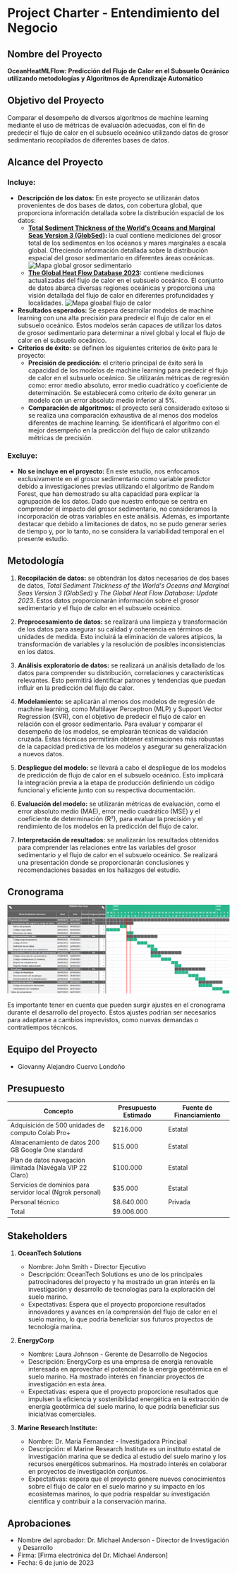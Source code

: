 # Project Charter - Entendimiento del Negocio

## Nombre del Proyecto

**OceanHeatMLFlow: Predicción del Flujo de Calor en el Subsuelo Oceánico utilizando metodologías y Algoritmos de Aprendizaje Automático**

## Objetivo del Proyecto

Comparar el desempeño de diversos algoritmos de machine learning mediante el uso de métricas de evaluación adecuadas, con el fin de predecir el flujo de calor en el subsuelo oceánico utilizando datos de grosor sedimentario recopilados de diferentes bases de datos.

## Alcance del Proyecto

### Incluye:

- **Descripción de los datos:** En este proyecto se utilizarán datos provenientes de dos bases de datos, con cobertura global, que proporciona información detallada sobre la distribución espacial de los datos: 
    * **[Total Sediment Thickness of the World's Oceans and Marginal Seas Version 3 (GlobSed)](https://www.ngdc.noaa.gov/mgg/sedthick/data/version3/fig_2_new_press.png):**  la cual contiene mediciones del grosor total de los sedimentos en los océanos y mares marginales a escala global. Ofreciendo información detallada sobre la distribución espacial del grosor sedimentario en diferentes áreas oceánicas.
    ![Mapa global grosor sedimentario](https://www.ngdc.noaa.gov/mgg/sedthick/data/version3/fig_2_new_press.png)
    * **[The Global Heat Flow Database 2023](https://ihfc-iugg.org/products/global-heat-flow-database/data):** contiene mediciones actualizadas del flujo de calor en el subsuelo oceánico. El conjunto de datos abarca diversas regiones oceánicas y proporciona una visión detallada del flujo de calor en diferentes profundidades y localidades.
    ![Mapa gloabal flujo de calor](https://ihfc-iugg.org/user/images/World_HeatFlow_IHFC_locations_shadow_25cm.png)
- **Resultados esperados:** Se espera desarrollar modelos de machine learning con una alta precisión para predecir el flujo de calor en el subsuelo oceánico. Estos modelos serán capaces de utilizar los datos de grosor sedimentario para determinar a nivel global y local el flujo de calor en el subsuelo oceánico.
- **Criterios de éxito:** se definen los siguientes criterios de éxito para le proyecto: 
    - **Precisión de predicción:** el criterio principal de éxito será la capacidad de los modelos de machine learning para predecir el flujo de calor en el subsuelo oceánico. Se utilizarán métricas de regresión como: error medio absoluto, error medio cuadrático y coeficiente de determinación. Se establecerá como criterio de éxito generar un modelo con un error absoluto medio inferior al 5%.
    - **Comparación de algoritmos:** el proyecto será considerado exitoso si se realiza una comparación exhaustiva de al menos dos modelos diferentes de machine learning. Se identificará el algoritmo con el mejor desempeño en la predicción del flujo de calor utilizando métricas de precisión. 

### Excluye:

- **No se incluye en el proyecto:** En este estudio, nos enfocamos exclusivamente en el grosor sedimentario como variable predictor debido a investigaciones previas utilizando el algoritmo de Random Forest, que han demostrado su alta capacidad para explicar la agrupación de los datos. Dado que nuestro enfoque se centra en comprender el impacto del grosor sedimentario, no consideramos la incorporación de otras variables en este análisis. Además, es importante destacar que debido a limitaciones de datos, no se pudo generar series de tiempo y, por lo tanto, no se considera la variabilidad temporal en el presente estudio.

## Metodología

1. **Recopilación de datos:** se obtendrán los datos necesarios de dos bases de datos, *Total Sediment Thickness of the World's Oceans and Marginal Seas Version 3 (GlobSed)* y *The Global Heat Flow Database: Update 2023*. Estos datos proporcionarán información sobre el grosor sedimentario y el flujo de calor en el subsuelo oceánico.

2. **Preprocesamiento de datos:** se realizará una limpieza y transformación de los datos para asegurar su calidad y coherencia en términos de unidades de medida. Esto incluirá la eliminación de valores atípicos, la transformación de variables y la resolución de posibles inconsistencias en los datos.

3. **Análisis exploratorio de datos:** se realizará un análisis detallado de los datos para comprender su distribución, correlaciones y características relevantes. Esto permitirá identificar patrones y tendencias que puedan influir en la predicción del flujo de calor.

4. **Modelamiento:** se aplicarán al menos dos modelos de regresión de machine learning, como Multilayer Perceptron (MLP) y Support Vector Regression (SVR), con el objetivo de predecir el flujo de calor en relación con el grosor sedimentario. Para evaluar y comparar el desempeño de los modelos, se emplearán técnicas de validación cruzada. Estas técnicas permitirán obtener estimaciones más robustas de la capacidad predictiva de los modelos y asegurar su generalización a nuevos datos.

5. **Despliegue del modelo:** se llevará a cabo el despliegue de los modelos de predicción de flujo de calor en el subsuelo oceánico. Esto implicará la integración previa a la etapa de producción definiendo un código funcional y eficiente junto con su respectiva documentación.

5. **Evaluación del modelo:** se utilizarán métricas de evaluación, como el error absoluto medio (MAE), error medio cuadrático (MSE) y el coeficiente de determinación (R²), para evaluar la precisión y el rendimiento de los modelos en la predicción del flujo de calor.

6. **Interpretación de resultados:** se analizarán los resultados obtenidos para comprender las relaciones entre las variables del grosor sedimentario y el flujo de calor en el subsuelo oceánico. Se realizará una presentación donde se proporcionarán conclusiones y recomendaciones basadas en los hallazgos del estudio.

## Cronograma
![cronograma](./images/Cronograma.png)

Es importante tener en cuenta que pueden surgir ajustes en el cronograma durante el desarrollo del proyecto. Estos ajustes podrían ser necesarios para adaptarse a cambios imprevistos, como nuevas demandas o contratiempos técnicos. 

## Equipo del Proyecto

- Giovanny Alejandro Cuervo Londoño


## Presupuesto

| Concepto                                | Presupuesto Estimado | Fuente de Financiamiento |
|-----------------------------------------|---------------------|--------------------------|
| Adquisición de 500 unidades de computo Colab Pro+ | $216.000              | Estatal                  |
| Almacenamiento de datos 200 GB Google One standard                 | $15.000              | Estatal                  |
| Plan de datos navegación ilimitada (Navégala VIP 22 Claro)      | $100.000              | Estatal                 |
| Servicios de dominios para servidor local (Ngrok personal)     | $35.000              | Estatal                  |
| Personal técnico              | $8.640.000              | Privada                  |
| Total              | $9.006.000              |                   |
## Stakeholders

1. **OceanTech Solutions**

    - Nombre: John Smith - Director Ejecutivo
    - Descripción: OceanTech Solutions es uno de los principales patrocinadores del proyecto y ha mostrado un gran interés en la investigación y desarrollo de tecnologías para la exploración del suelo marino.
    - Expectativas: Espera que el proyecto proporcione resultados innovadores y avances en la comprensión del flujo de calor en el suelo marino, lo que podría beneficiar sus futuros proyectos de tecnología marina.
2. **EnergyCorp**

    - Nombre: Laura Johnson - Gerente de Desarrollo de Negocios
    - Descripción: EnergyCorp es una empresa de energía renovable interesada en aprovechar el potencial de la energía geotérmica en el suelo marino. Ha mostrado interés en financiar proyectos de investigación en esta área.
    - Expectativas: espera que el proyecto proporcione resultados que impulsen la eficiencia y sostenibilidad energética en la extracción de energía geotérmica del suelo marino, lo que podría beneficiar sus iniciativas comerciales.
3. **Marine Research Institute:**
    - Nombre: Dr. Maria Fernandez - Investigadora Principal
    - Descripción: el Marine Research Institute es un instituto estatal de investigación marina que se dedica al estudio del suelo marino y los recursos energéticos submarinos. Ha mostrado interés en colaborar en proyectos de investigación conjuntos.
    - Expectativas: espera que el proyecto genere nuevos conocimientos sobre el flujo de calor en el suelo marino y su impacto en los ecosistemas marinos, lo que podría respaldar su investigación científica y contribuir a la conservación marina.


## Aprobaciones

- Nombre del aprobador: Dr. Michael Anderson - Director de Investigación y Desarrollo
- Firma: [Firma electrónica del Dr. Michael Anderson]
- Fecha: 6 de junio de 2023
